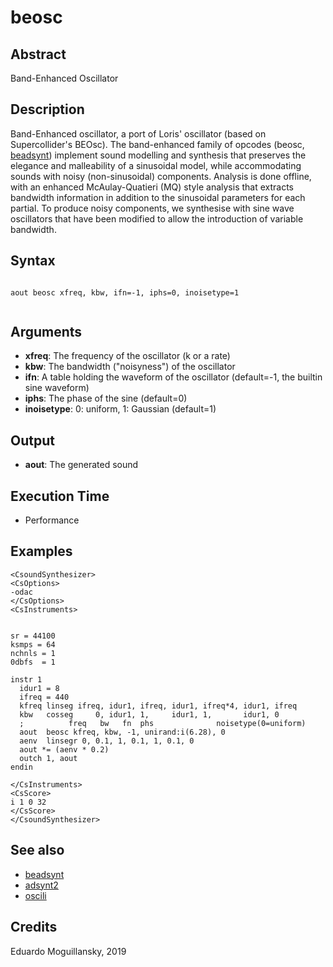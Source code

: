 # beosc

## Abstract

Band-Enhanced Oscillator


## Description

Band-Enhanced oscillator, a port of Loris' oscillator (based on
Supercollider's BEOsc). The band-enhanced family of opcodes (beosc,
[beadsynt](beadsynt.md)) implement sound modelling and synthesis that
preserves the elegance and malleability of a sinusoidal model, while
accommodating sounds with noisy (non-sinusoidal) components. Analysis
is done offline, with an enhanced McAulay-Quatieri (MQ) style analysis
that extracts bandwidth information in addition to the sinusoidal
parameters for each partial. To produce noisy components, we
synthesise with sine wave oscillators that have been modified to allow
the introduction of variable bandwidth.

## Syntax


```csound

aout beosc xfreq, kbw, ifn=-1, iphs=0, inoisetype=1


```
    
## Arguments

* **xfreq**: The frequency of the oscillator (k or a rate)
* **kbw**: The bandwidth ("noisyness") of the oscillator 
* **ifn**: A table holding the waveform of the oscillator (default=-1,
  the builtin sine waveform)
* **iphs**: The phase of the sine (default=0)
* **inoisetype**: 0: uniform, 1: Gaussian (default=1)

## Output

* **aout**: The generated sound


## Execution Time

* Performance

## Examples


```csound
<CsoundSynthesizer>
<CsOptions>
-odac 
</CsOptions>
<CsInstruments>


sr = 44100
ksmps = 64
nchnls = 1
0dbfs  = 1

instr 1
  idur1 = 8
  ifreq = 440
  kfreq linseg ifreq, idur1, ifreq, idur1, ifreq*4, idur1, ifreq
  kbw   cosseg     0, idur1, 1,     idur1, 1,       idur1, 0
  ;          freq   bw   fn  phs              noisetype(0=uniform)
  aout  beosc kfreq, kbw, -1, unirand:i(6.28), 0
  aenv  linsegr 0, 0.1, 1, 0.1, 1, 0.1, 0
  aout *= (aenv * 0.2)
  outch 1, aout
endin

</CsInstruments>
<CsScore>
i 1 0 32
</CsScore>
</CsoundSynthesizer> 

```


## See also

* [beadsynt](beadsynt.md)
* [adsynt2](http://www.csound.com/docs/manual/adsynt2.html)
* [oscili](http://www.csound.com/docs/manual/oscili.html)

## Credits

Eduardo Moguillansky, 2019
